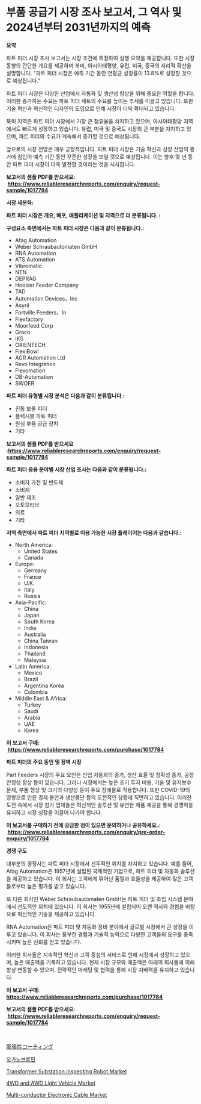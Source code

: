<p><h1>부품 공급기 시장 조사 보고서, 그 역사 및 2024년부터 2031년까지의 예측</h1></p><p><strong>요약</strong></p>
<p><p>파트 피더 시장 조사 보고서는 시장 조건에 특정하여 실행 요약을 제공합니다. 또한 시장 동향의 간단한 개요를 제공하며 북미, 아시아태평양, 유럽, 미국, 중국의 지리적 확산을 설명합니다. "파트 피더 시장은 예측 기간 동안 연평균 성장률이 13.8%로 성장할 것으로 예상됩니다."</p><p>파트 피더 시장은 다양한 산업에서 자동화 및 생산성 향상을 위해 중요한 역할을 합니다. 이러한 증가하는 수요는 파트 피더 세트의 수요를 높이는 추세를 이끌고 있습니다. 또한 기술 혁신과 혁신적인 디자인의 도입으로 인해 시장이 더욱 확대되고 있습니다.</p><p>북미 지역은 파트 피더 시장에서 가장 큰 점유율을 차지하고 있으며, 아시아태평양 지역에서도 빠르게 성장하고 있습니다. 유럽, 미국 및 중국도 시장의 큰 부분을 차지하고 있으며, 파트 피더의 수요가 계속해서 증가할 것으로 예상됩니다.</p><p>앞으로의 시장 전망은 매우 긍정적입니다. 파트 피더 시장은 기술 혁신과 성장 산업의 증가에 힘입어 예측 기간 동안 꾸준한 성장을 보일 것으로 예상됩니다. 이는 향후 몇 년 동안 파트 피더 시장이 더욱 발전할 것이라는 것을 시사합니다.</p></p>
<p><strong>보고서의 샘플 PDF를 받으세요: &nbsp;<a href="https://www.reliableresearchreports.com/enquiry/request-sample/1017784">https://www.reliableresearchreports.com/enquiry/request-sample/1017784</a></strong></p>
<p><strong>시장 세분화:</strong></p>
<p><strong> 파트 피더 시장은 개요, 배포, 애플리케이션 및 지역으로 더 분류됩니다. :</strong></p>
<p><strong>구성요소 측면에서는 파트 피더 시장은 다음과 같이 분류됩니다.:</strong></p>
<p><ul><li>Afag Automation</li><li>Weber Schraubautomaten GmbH</li><li>RNA Automation</li><li>ATS Automation</li><li>Vibromatic</li><li>NTN</li><li>DEPRAG</li><li>Hoosier Feeder Company</li><li>TAD</li><li>Automation Devices，Inc</li><li>Asyril</li><li>Fortville Feeders，In</li><li>Flexfactory</li><li>Moorfeed Corp</li><li>Graco</li><li>IKS</li><li>ORIENTECH</li><li>FlexiBowl</li><li>AGR Automation Ltd</li><li>Revo Integration</li><li>Flexomation</li><li>DB-Automation</li><li>SWOER</li></ul></p>
<p><strong> 파트 피더 유형별 시장 분석은 다음과 같이 분류됩니다.:</strong></p>
<p><ul><li>진동 보울 피더</li><li>플렉시블 파트 피더</li><li>원심 부품 공급 장치</li><li>기타</li></ul></p>
<p><strong>보고서의 샘플 PDF를 받으세요 :<a href="https://www.reliableresearchreports.com/enquiry/request-sample/1017784">https://www.reliableresearchreports.com/enquiry/request-sample/1017784</a></strong></p>
<p><strong> 파트 피더 응용 분야별 시장 산업 조사는 다음과 같이 분류됩니다.:</strong></p>
<p><ul><li>소비자 가전 및 반도체</li><li>소비재</li><li>일반 제조</li><li>오토모티브</li><li>의료</li><li>기타</li></ul></p>
<p><strong>지역 측면에서 파트 피더 지역별로 이용 가능한 시장 플레이어는 다음과 같습니다.:</strong></p>
<p><ul>
    <li>
        North America:
        <ul>
            <li>United States</li>
            <li>Canada</li>
        </ul>
    </li>
    <li>
        Europe:
        <ul>
            <li>Germany</li>
            <li>France</li>
            <li>U.K.</li>
            <li>Italy</li>
            <li>Russia</li>
        </ul>
    </li>
    <li>
        Asia-Pacific:
        <ul>
            <li>China</li>
            <li>Japan</li>
            <li>South Korea</li>
            <li>India</li>
            <li>Australia</li>
            <li>China Taiwan</li>
            <li>Indonesia</li>
            <li>Thailand</li>
            <li>Malaysia</li>
        </ul>
    </li>
    <li>
        Latin America:
        <ul>
            <li>Mexico</li>
            <li>Brazil</li>
            <li>Argentina Korea</li>
            <li>Colombia</li>
        </ul>
    </li>
    <li>
        Middle East & Africa:
        <ul>
            <li>Turkey</li>
            <li>Saudi</li>
            <li>Arabia</li>
            <li>UAE</li>
            <li>Korea</li>
        </ul>
    </li>
    </ul></p>
<p><strong>이 보고서 구매: &nbsp;<a href="https://www.reliableresearchreports.com/purchase/1017784">https://www.reliableresearchreports.com/purchase/1017784</a></strong></p>
<p><strong>파트 피더의 주요 동인 및 장벽 시장</strong></p>
<p><p>Part Feeders 시장의 주요 요인은 산업 자동화의 증가, 생산 효율 및 정확성 증가, 공정 안정성 향상 등이 있습니다. 그러나 시장에서는 높은 초기 투자 비용, 기술 및 유지보수 문제, 부품 형상 및 크기의 다양성 등이 주요 장애물로 작용합니다. 또한 COVID-19의 영향으로 인한 경제 불안과 생산중단 등의 도전적인 상황에 직면하고 있습니다. 이러한 도전 속에서 시장 참가 업체들은 혁신적인 솔루션 및 유연한 제품 제공을 통해 경쟁력을 유지하고 시장 성장을 이끌어 나가야 합니다.</p></p>
<p><strong>이 보고서를 구매하기 전에 궁금한 점이 있으면 문의하거나 공유하세요.: &nbsp;<a href="https://www.reliableresearchreports.com/enquiry/pre-order-enquiry/1017784">https://www.reliableresearchreports.com/enquiry/pre-order-enquiry/1017784</a></strong></p>
<p><strong>경쟁 구도</strong></p>
<p><p>대부분의 경쟁사는 파트 피더 시장에서 선두적인 위치를 차지하고 있습니다. 예를 들어, Afag Automation은 1957년에 설립된 국제적인 기업으로, 파트 피더 및 자동화 솔루션을 제공하고 있습니다. 이 회사는 고객에게 뛰어난 품질과 효율성을 제공하여 많은 고객들로부터 높은 평가를 받고 있습니다. </p><p>또 다른 회사인 Weber Schraubautomaten GmbH는 파트 피더 및 조립 시스템 분야에서 선도적인 위치에 있습니다. 이 회사는 1955년에 설립되어 오랜 역사와 경험을 바탕으로 혁신적인 기술을 제공하고 있습니다. </p><p>RNA Automation은 파트 피더 및 자동화 장비 분야에서 글로벌 시장에서 큰 성장을 이루고 있습니다. 이 회사는 풍부한 경험과 기술적 능력으로 다양한 고객들의 요구를 충족시키며 높은 신뢰를 얻고 있습니다.</p><p>이러한 회사들은 지속적인 혁신과 고객 중심의 서비스로 인해 시장에서 성장하고 있으며, 높은 매출액을 기록하고 있습니다. 현재 시장 규모와 매출액은 아래의 회사들에 의해 항상 변동할 수 있으며, 전략적인 마케팅 및 협력을 통해 시장 지배력을 유지하고 있습니다.</p></p>
<p><strong>이 보고서 구매: &nbsp; <a href="https://www.reliableresearchreports.com/purchase/1017784">https://www.reliableresearchreports.com/purchase/1017784</a></strong></p>
<p><strong>보고서의 샘플 PDF를 받으세요: &nbsp;<a href="https://www.reliableresearchreports.com/enquiry/request-sample/1017784">https://www.reliableresearchreports.com/enquiry/request-sample/1017784</a></strong><strong></strong></p>
<p>&nbsp;</p>
<p><p><a href="https://github.com/gfggqjbfys368009/Market-Research-Report-List-1/blob/main/425345916811.md">膨張性コーティング</a></p><p><a href="https://medium.com/@darrellacocha676/%EC%9C%A0%EA%B8%B0%EB%B8%8C%EB%A1%AC%EC%82%B0-%EC%8B%9C%EC%9E%A5%EC%9D%80-%EC%8B%9C%EC%9E%A5-%EC%A0%90%EC%9C%A0%EC%9C%A8-%ED%81%AC%EA%B8%B0-%EB%B0%8F-2031%EB%85%84%EA%B9%8C%EC%A7%80-%EC%98%88%EC%83%81%EB%90%9C-%EC%98%88%EC%B8%A1%EC%97%90-%EC%A4%91%EC%A0%90%EC%9D%84-%EB%91%A1%EB%8B%88%EB%8B%A4-fa08031b4991">오가노브로민</a></p><p><a href="https://github.com/khayangel/Market-Research-Report-List-2/blob/main/transformer-substation-inspecting-robot-market.md">Transformer Substation Inspecting Robot Market</a></p><p><a href="https://issuu.com/reportprime-2/docs/4wd-and-awd-light-vehicle-market-size-2030.pptx">4WD and AWD Light Vehicle Market</a></p><p><a href="https://github.com/eeaveuhhh/Market-Research-Report-List-2/blob/main/multi-conductor-electronic-cable-market.md">Multi-conductor Electronic Cable Market</a></p></p>